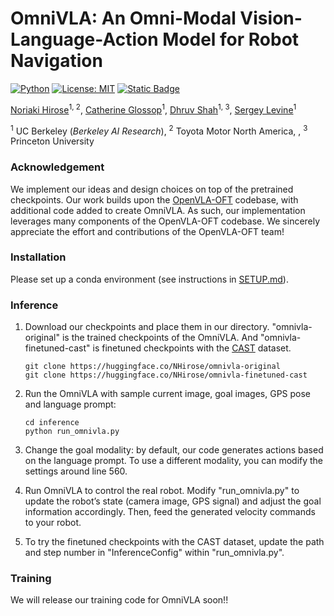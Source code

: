 # OmniVLA: An Omni-Modal Vision-Language-Action Model for Robot Navigation
[![Python](https://img.shields.io/badge/python-3.10-blue)](https://www.python.org)
[![License: MIT](https://img.shields.io/badge/License-MIT-green.svg)](https://opensource.org/licenses/MIT)
[![Static Badge](https://img.shields.io/badge/Project-Page-a)](https://omnivla-nav.github.io)


[Noriaki Hirose](https://sites.google.com/view/noriaki-hirose/)<sup>1, 2</sup>, [Catherine Glossop](https://catglossop.github.io/)<sup>1</sup>, [Dhruv Shah](https://robodhruv.github.io/)<sup>1, 3</sup>, [Sergey Levine](https://people.eecs.berkeley.edu/~svlevine/)<sup>1</sup>

<sup>1</sup> UC Berkeley (_Berkeley AI Research_),  <sup>2</sup> Toyota Motor North America, ,  <sup>3</sup> Princeton University

### Acknowledgement
We implement our ideas and design choices on top of the pretrained checkpoints. Our work builds upon the [OpenVLA-OFT](https://openvla-oft.github.io/) codebase, with additional code added to create OmniVLA. As such, our implementation leverages many components of the OpenVLA-OFT codebase. We sincerely appreciate the effort and contributions of the OpenVLA-OFT team!

### Installation
Please set up a conda environment (see instructions in [SETUP.md](SETUP.md)).

### Inference
1. Download our checkpoints and place them in our directory. "omnivla-original" is the trained checkpoints of the OmniVLA. And "omnivla-finetuned-cast" is finetuned checkpoints with the [CAST](https://huggingface.co/datasets/catglossop/CAST-dataset) dataset.
    ```
    git clone https://huggingface.co/NHirose/omnivla-original
    git clone https://huggingface.co/NHirose/omnivla-finetuned-cast
    ```
2. Run the OmniVLA with sample current image, goal images, GPS pose and language prompt:
    ```
    cd inference
    python run_omnivla.py
    ```
3. Change the goal modality: by default, our code generates actions based on the language prompt. To use a different modality, you can modify the settings around line 560. 
    
4. Run OmniVLA to control the real robot. Modify "run_omnivla.py" to update the robot’s state (camera image, GPS signal) and adjust the goal information accordingly. Then, feed the generated velocity commands to your robot.

5. To try the finetuned checkpoints with the CAST dataset, update the path and step number in "InferenceConfig" within "run_omnivla.py".

### Training
We will release our training code for OmniVLA soon!!
